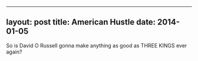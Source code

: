 ------
layout: post
title: American Hustle 
date:  2014-01-05 
-----
 So is David O Russell gonna make anything as good as THREE KINGS ever again?
